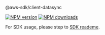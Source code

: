 @aws-sdk/client-datasync

[![NPM version](https://img.shields.io/npm/v/@aws-sdk/client-datasync/preview.svg)](https://www.npmjs.com/package/@aws-sdk/client-datasync)
[![NPM downloads](https://img.shields.io/npm/dm/@aws-sdk/client-datasync.svg)](https://www.npmjs.com/package/@aws-sdk/client-datasync)

For SDK usage, please step to [SDK reademe](https://github.com/aws/aws-sdk-js-v3).
